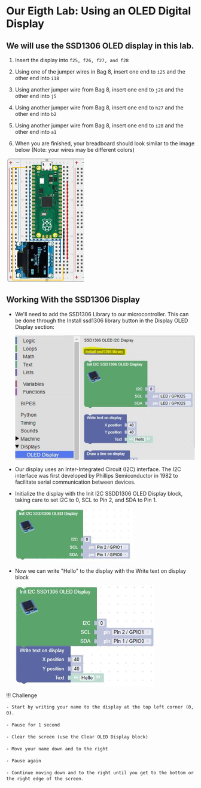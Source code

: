 # Our Eigth Lab: Using an OLED Digital Display 

## We will use the SSD1306 OLED display in this lab.

 1. Insert the display into ```f25, f26, f27, and f28```

1. Using one of the jumper wires in Bag 8, insert one end to ```i25``` and the other end into ```i18```

1. Using another jumper wire from Bag 8, insert one end to ```j26``` and the other end into ```j5```

1. Using another jumper wire from Bag 8, insert one end to ```h27``` and the other end into ```b2```

1. Using another jumper wire from Bag 8, insert one end to ```i28``` and the other end into ```a1```

1. When you are finished, your breadboard should look similar to the image below (Note: your wires may be different colors)

![Lab 8](./img/lab8.jpg)

## Working With the SSD1306 Display

- We'll need to add the SSD1306 Library to our microcontroller.  This can be done through the Install ssd1306 library button in the Display OLED Display section:

    ![SSD1306 Library](./img/ssd1306Library.jpg)

- Our display uses an Inter-Integrated Circuit (I2C) interface.  The I2C interface was first developed by Phillips Semiconductor in 1982 to facilitate serial communication between devices.

- Initialize the display with the Init I2C SSDD1306 OLED Display block, taking care to set I2C to 0, SCL to Pin 2, and SDA to Pin 1.

    ![Initialize the SSD1306](./img/initSSD1306Block.jpg)

- Now we can write "Hello" to the display with the Write text on display block

    ![Write Hello](./img/witeHello.jpg)

!!! Challenge

    - Start by writing your name to the display at the top left corner (0, 0).

    - Pause for 1 second

    - Clear the screen (use the Clear OLED Display block)

    - Move your name down and to the right

    - Pause again

    - Continue moving down and to the right until you get to the bottom or the right edge of the screen. 

     
